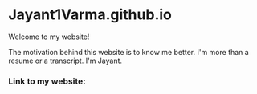 # Jayant1Varma.github.io
Welcome to my website!

The motivation behind this website is to know me better. I'm more than a resume or a transcript. I'm Jayant.

### Link to my website: 
